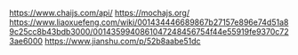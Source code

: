 https://www.chaijs.com/api/
https://mochajs.org/
https://www.liaoxuefeng.com/wiki/001434446689867b27157e896e74d51a89c25cc8b43bdb3000/0014359940861047248456754f44e55919fe9370c723ae6000
https://www.jianshu.com/p/52b8aabe51dc
